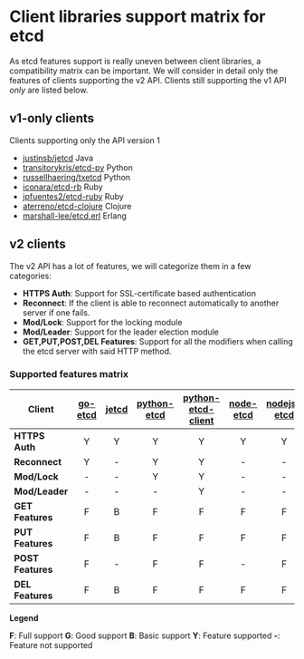 # Client libraries support matrix for etcd

As etcd features support is really uneven between client libraries, a compatibility matrix can be important.
We will consider in detail only the features of clients supporting the v2 API. Clients still supporting the v1 API *only* are listed below.

## v1-only clients

Clients supporting only the API version 1

- [justinsb/jetcd](https://github.com/justinsb/jetcd) Java
- [transitorykris/etcd-py](https://github.com/transitorykris/etcd-py) Python
- [russellhaering/txetcd](https://github.com/russellhaering/txetcd) Python
- [iconara/etcd-rb](https://github.com/iconara/etcd-rb) Ruby
- [jpfuentes2/etcd-ruby](https://github.com/jpfuentes2/etcd-ruby) Ruby
- [aterreno/etcd-clojure](https://github.com/aterreno/etcd-clojure) Clojure
- [marshall-lee/etcd.erl](https://github.com/marshall-lee/etcd.erl) Erlang


## v2 clients

The v2 API has a lot of features, we will categorize them in a few categories:

- **HTTPS Auth**: Support for SSL-certificate based authentication
- **Reconnect**: If the client is able to reconnect automatically to another server if one fails.
- **Mod/Lock**: Support for the locking module
- **Mod/Leader**: Support for the leader election module
- **GET,PUT,POST,DEL Features**: Support for all the modifiers when calling the etcd server with said HTTP method.


### Supported features matrix

| Client| [go-etcd](https://github.com/coreos/go-etcd) | [jetcd](https://github.com/diwakergupta/jetcd) | [python-etcd](https://github.com/jplana/python-etcd) | [python-etcd-client](https://github.com/dsoprea/PythonEtcdClient) | [node-etcd](https://github.com/stianeikeland/node-etcd) | [nodejs-etcd](https://github.com/lavagetto/nodejs-etcd) | [etcd-ruby](https://github.com/ranjib/etcd-ruby) | [etcd-api](https://github.com/jdarcy/etcd-api) | [cetcd](https://github.com/dwwoelfel/cetcd) |  [clj-etcd](https://github.com/rthomas/clj-etcd) | [etcetera](https://github.com/drusellers/etcetera)| [Etcd.jl](https://github.com/forio/Etcd.jl) | [p5-etcd](https://metacpan.org/release/Etcd) | [etcdcpp](https://github.com/edwardcapriolo/etcdcpp)
| --- | :---: | :---: | :---: | :---: | :---: | :---: | :---: | :---: | :---: | :---: | :---: | :---: | :---: | :---: | 
| **HTTPS Auth**    | Y | Y | Y | Y | Y | Y | - | - | - | - | - | - | - | - |
| **Reconnect**     | Y | - | Y | Y | - | - | - | Y | - | - | - | - | - | - |
| **Mod/Lock**      | - | - | Y | Y | - | - | - | - | - | - | - | Y | - | - |
| **Mod/Leader**    | - | - | - | Y | - | - | - | - | - | - | - | Y | - | - |
| **GET Features**  | F | B | F | F | F | F | F | B | F | G | F | F | F | F |
| **PUT Features**  | F | B | F | F | F | F | F | G | F | G | F | F | F | F |
| **POST Features** | F | - | F | F | - | F | F | - | - | - | F | F | F | G |
| **DEL Features**  | F | B | F | F | F | F | F | B | G | B | F | F | F | - |

**Legend**

**F**: Full support **G**: Good support **B**: Basic support
**Y**: Feature supported  **-**: Feature not supported
